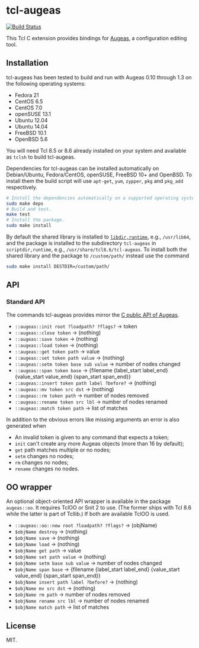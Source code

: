 # tcl-augeas

[![Build Status](https://travis-ci.org/dbohdan/tcl-augeas.svg)](https://travis-ci.org/dbohdan/tcl-augeas)

This Tcl C extension provides bindings for [Augeas](http://augeas.net/), a
configuration editing tool.

## Installation

tcl-augeas has been tested to build and run with Augeas 0.10
through 1.3 on the following operating systems:

* Fedora 21
* CentOS 6.5
* CentOS 7.0
* openSUSE 13.1
* Ubuntu 12.04
* Ubuntu 14.04
* FreeBSD 10.1
* OpenBSD 5.6

You will need Tcl 8.5 or 8.6 already installed on your system and available as
`tclsh` to build tcl-augeas.

Dependencies for tcl-augeas can be installed automatically on Debian/Ubuntu,
Fedora/CentOS, openSUSE, FreeBSD 10+ and OpenBSD. To install them the build
script will use `apt-get`, `yum`, `zypper`, `pkg` and `pkg_add` respectively.

```sh
# Install the dependencies automatically on a supported operating system.
sudo make deps
# Build and test.
make test
# Install the package.
sudo make install
```

By default the shared library is installed to
[`libdir,runtime`](http://wiki.tcl.tk/11825), e.g., `/usr/lib64`, and the
package is installed to the subdirectory `tcl-augeas` in `scriptdir,runtime`,
e.g., `/usr/share/tcl8.6/tcl-augeas`. To install both the shared library and
the package to `/custom/path/` instead use the command

```sh
sudo make install DESTDIR=/custom/path/
```

## API

### Standard API

The commands tcl-augeas provides mirror the
[C public API of Augeas](http://augeas.net/docs/api.html).

* `::augeas::init root ?loadpath? ?flags?` -> token
* `::augeas::close token` -> (nothing)
* `::augeas::save token` -> (nothing)
* `::augeas::load token` -> (nothing)
* `::augeas::get token path` -> value
* `::augeas::set token path value` ->  (nothing)
* `::augeas::setm token base sub value` -> number of nodes changed
* `::augeas::span token base` -> {filename {label_start label_end} {value_start value_end} {span_start span_end}}
* `::augeas::insert token path label ?before?` -> (nothing)
* `::augeas::mv token src dst` -> (nothing)
* `::augeas::rm token path` -> number of nodes removed
* `::augeas::rename token src lbl` -> number of nodes renamed
* `::augeas::match token path` -> list of matches

In addition to the obvious errors like missing arguments an error is also
generated when

* An invalid token is given to any command that expects a token;
* `init` can't create any more Augeas objects (more than 16 by default);
* `get` path matches multiple or no nodes;
* `setm` changes no nodes;
* `rm` changes no nodes;
* `rename` changes no nodes.

## OO wrapper

An optional object-oriented API wrapper is available in the package
`augeas::oo`. It requires TclOO or Snit 2 to use. (The former ships with Tcl 8.6
while the latter is part of Tcllib.) If both are available TclOO is used.

* `::augeas::oo::new root ?loadpath? ?flags?` -> (objName)
* `$objName destroy` -> (nothing)
* `$objName save` -> (nothing)
* `$objName load` -> (nothing)
* `$objName get path` -> value
* `$objName set path value` ->  (nothing)
* `$objName setm base sub value` -> number of nodes changed
* `$objName span base` -> {filename {label_start label_end} {value_start value_end} {span_start span_end}}
* `$objName insert path label ?before?` -> (nothing)
* `$objName mv src dst` -> (nothing)
* `$objName rm path` -> number of nodes removed
* `$objName rename src lbl` -> number of nodes renamed
* `$objName match path` -> list of matches

## License

MIT.
